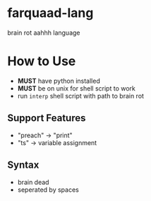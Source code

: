 # farquaad-lang
brain rot aahhh language

# How to Use
- **MUST** have python installed
- **MUST** be on unix for shell script to work
- run `interp` shell script with path to brain rot

## Support Features
- "preach" -> "print"
- "ts" -> variable assignment

## Syntax
- brain dead
- seperated by spaces